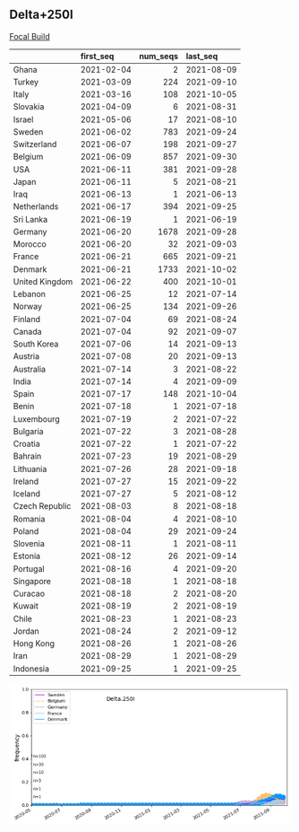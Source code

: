 

## Delta+250I
[Focal Build](https://nextstrain.org/groups/neherlab/ncov/Delta.250I?c=gt-S_250)

|                | first_seq   |   num_seqs | last_seq   |
|:---------------|:------------|-----------:|:-----------|
| Ghana          | 2021-02-04  |          2 | 2021-08-09 |
| Turkey         | 2021-03-09  |        224 | 2021-09-10 |
| Italy          | 2021-03-16  |        108 | 2021-10-05 |
| Slovakia       | 2021-04-09  |          6 | 2021-08-31 |
| Israel         | 2021-05-06  |         17 | 2021-08-10 |
| Sweden         | 2021-06-02  |        783 | 2021-09-24 |
| Switzerland    | 2021-06-07  |        198 | 2021-09-27 |
| Belgium        | 2021-06-09  |        857 | 2021-09-30 |
| USA            | 2021-06-11  |        381 | 2021-09-28 |
| Japan          | 2021-06-11  |          5 | 2021-08-21 |
| Iraq           | 2021-06-13  |          1 | 2021-06-13 |
| Netherlands    | 2021-06-17  |        394 | 2021-09-25 |
| Sri Lanka      | 2021-06-19  |          1 | 2021-06-19 |
| Germany        | 2021-06-20  |       1678 | 2021-09-28 |
| Morocco        | 2021-06-20  |         32 | 2021-09-03 |
| France         | 2021-06-21  |        665 | 2021-09-21 |
| Denmark        | 2021-06-21  |       1733 | 2021-10-02 |
| United Kingdom | 2021-06-22  |        400 | 2021-10-01 |
| Lebanon        | 2021-06-25  |         12 | 2021-07-14 |
| Norway         | 2021-06-25  |        134 | 2021-09-26 |
| Finland        | 2021-07-04  |         69 | 2021-08-24 |
| Canada         | 2021-07-04  |         92 | 2021-09-07 |
| South Korea    | 2021-07-06  |         14 | 2021-09-13 |
| Austria        | 2021-07-08  |         20 | 2021-09-13 |
| Australia      | 2021-07-14  |          3 | 2021-08-22 |
| India          | 2021-07-14  |          4 | 2021-09-09 |
| Spain          | 2021-07-17  |        148 | 2021-10-04 |
| Benin          | 2021-07-18  |          1 | 2021-07-18 |
| Luxembourg     | 2021-07-19  |          2 | 2021-07-22 |
| Bulgaria       | 2021-07-22  |          3 | 2021-08-28 |
| Croatia        | 2021-07-22  |          1 | 2021-07-22 |
| Bahrain        | 2021-07-23  |         19 | 2021-08-29 |
| Lithuania      | 2021-07-26  |         28 | 2021-09-18 |
| Ireland        | 2021-07-27  |         15 | 2021-09-22 |
| Iceland        | 2021-07-27  |          5 | 2021-08-12 |
| Czech Republic | 2021-08-03  |          8 | 2021-08-18 |
| Romania        | 2021-08-04  |          4 | 2021-08-10 |
| Poland         | 2021-08-04  |         29 | 2021-09-24 |
| Slovenia       | 2021-08-11  |          1 | 2021-08-11 |
| Estonia        | 2021-08-12  |         26 | 2021-09-14 |
| Portugal       | 2021-08-16  |          4 | 2021-09-20 |
| Singapore      | 2021-08-18  |          1 | 2021-08-18 |
| Curacao        | 2021-08-18  |          2 | 2021-08-20 |
| Kuwait         | 2021-08-19  |          2 | 2021-08-19 |
| Chile          | 2021-08-23  |          1 | 2021-08-23 |
| Jordan         | 2021-08-24  |          2 | 2021-09-12 |
| Hong Kong      | 2021-08-26  |          1 | 2021-08-26 |
| Iran           | 2021-08-29  |          1 | 2021-08-29 |
| Indonesia      | 2021-09-25  |          1 | 2021-09-25 |

![Overall trends Delta.250I](/overall_trends_figures/overall_trends_Delta.250I.png)